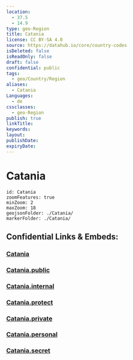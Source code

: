 ```yaml
---
location:
  - 37.5
  - 14.9
type: geo-Region
title: Catania
license: CC BY-SA 4.0
source: https://datahub.io/core/country-codes
isDeleted: false
isReadOnly: false
draft: false
confidential: public
tags:
  - geo/Country/Region
aliases:
  - Catania
Languages:
  - de
cssclasses:
  - geo-Region
publish: true
linkTitle:
keywords:
layout:
publishDate:
expiryDate:
---
```


# Catania

```leaflet
id: Catania
zoomFeatures: true 
minZoom: 2 
maxZoom: 18
geojsonFolder: ./Catania/
markerFolder: ./Catania/
```


## Confidential Links & Embeds: 

### [Catania](/_Standards/Earth/Continent/Europe/Europe~South/Italy/regions~Italy/Sicily/Catania.md) 

### [Catania.public](/_public/Earth/Continent/Europe/Europe~South/Italy/regions~Italy/Sicily/Catania.public.md) 

### [Catania.internal](/_internal/Earth/Continent/Europe/Europe~South/Italy/regions~Italy/Sicily/Catania.internal.md) 

### [Catania.protect](/_protect/Earth/Continent/Europe/Europe~South/Italy/regions~Italy/Sicily/Catania.protect.md) 

### [Catania.private](/_private/Earth/Continent/Europe/Europe~South/Italy/regions~Italy/Sicily/Catania.private.md) 

### [Catania.personal](/_personal/Earth/Continent/Europe/Europe~South/Italy/regions~Italy/Sicily/Catania.personal.md) 

### [Catania.secret](/_secret/Earth/Continent/Europe/Europe~South/Italy/regions~Italy/Sicily/Catania.secret.md)

